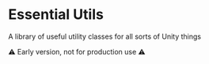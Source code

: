 # Essential Utils

A library of useful utility classes for all sorts of Unity things

⚠️ Early version, not for production use ⚠️